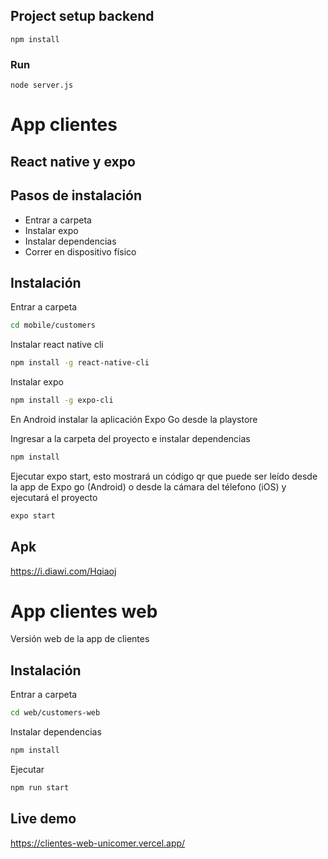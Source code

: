 
## Project setup backend
```
npm install
```

### Run
```
node server.js
```

# App clientes
## React native y expo

## Pasos de instalación

- Entrar a carpeta
- Instalar expo
- Instalar dependencias
- Correr en dispositivo físico

## Instalación

Entrar a carpeta

```bash
cd mobile/customers
```

Instalar react native cli

```bash
npm install -g react-native-cli
```

Instalar expo

```bash
npm install -g expo-cli
```

En Android instalar la aplicación Expo Go desde la playstore

Ingresar a la carpeta del proyecto e instalar dependencias

```bash
npm install
```

Ejecutar expo start, esto mostrará un código qr que puede ser leído desde la app de Expo go (Android) o desde la cámara del télefono (iOS) y ejecutará el proyecto

```bash
expo start
```

## Apk 

https://i.diawi.com/Hqiaoj

# App clientes web

Versión web de la app de clientes

## Instalación

Entrar a carpeta

```bash
cd web/customers-web
```

Instalar dependencias

```bash
npm install
```

Ejecutar

```bash
npm run start
```

## Live demo

https://clientes-web-unicomer.vercel.app/
